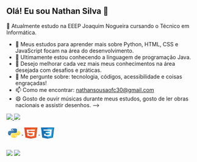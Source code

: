 ## Olá! Eu sou Nathan Silva 👋

 🔭 Atualmente estudo na EEEP Joaquim Nogueira cursando o Técnico em Informática.
- 🌱 Meus estudos para aprender mais sobre Python, HTML, CSS e JavaScript focam na área do desenvolvimento.
- 📃 Ultimamente estou conhecendo a linguagem de programação Java.
- 🤔 Desejo melhorar cada vez mais meus conhecimentos na área desejada com desafios e práticas.
- 💬 Me pergunte sobre: tecnologia, códigos, acessibilidade e coisas engraçadas!
- 📫 Como me encontrar: nathansousaofc30@gmail.com
- 😄 Gosto de ouvir músicas durante meus estudos, gosto de ler obras nacionais e assistir desenhos.
-->


<div>
  <a href="https://beacons.ai/NathanSSilva07">
  <img height="180cm" src="https://github-readme-stats.vercel.app/api?username=NathanSSilva07&show_icons=true&theme=dark&include_all_commits-true&count_private-true"/>
  <img height="180cm" src="https://github-readme-stats.vercel.app/api/top-langs/?username=NathanSSilva07&layout=compact&langs_count=16&theme=dark"/>
</div>

<div style="display: inline_block"><br>
  <img align="center" alt="Nathan_Python" height="30" width="40" src="https://raw.githubusercontent.com/devicons/devicon/master/icons/python/python-original.svg">
  <img align="center" alt="Nathan_HTML" height="30" width="40" src="https://raw.githubusercontent.com/devicons/devicon/master/icons/html5/html5-original.svg">
  <img align="center" alt="Nathan_CSS" height="30" width="40" src="https://raw.githubusercontent.com/devicons/devicon/master/icons/css3/css3-original.svg">
</div>


##

<div>
  <a href="mailto:nathansousaofc30@gmail.com" target="blank"><img src="https://img.shields.io/badge/Gmail-D14836?style=for-the-badge&logo=gmail&logoColor=white" target="_blank"></a>
  <a href="https://www.linkedin.com/in/nathan-silva-sousa-69089835a/" target="blank"><img src="https://img.shields.io/badge/LinkedIn-0077B5?style=for-the-badge&logo=linkedin&logoColor=white" target="_blank"></a>
</div>
